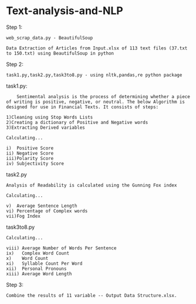 # Text-analysis-and-NLP
                                     
Step 1:

    web_scrap_data.py - BeautifulSoup

    Data Extraction of Articles from Input.xlsx of 113 text files (37.txt to 150.txt) using BeautifulSoup in python
    
    
    
Step 2:

    task1.py,task2.py,task3to8.py - using nltk,pandas,re python package

        
task1.py:
    
        Sentimental analysis is the process of determining whether a piece of writing is positive, negative, or neutral. The below Algorithm is designed for use in Financial Texts. It consists of steps:
        
    1)Cleaning using Stop Words Lists
    2)Creating a dictionary of Positive and Negative words
    3)Extracting Derived variables

    Calculating...

    i)  Positive Score
    ii) Negative Score
    iii)Polarity Score
    iv) Subjectivity Score

    
task2.py

    Analysis of Readability is calculated using the Gunning Fox index

    Calculating...
    
    v)  Average Sentence Length
    vi) Percentage of Complex words
    vii)Fog Index
    
    
task3to8.py

    Calculating...
    
    viii) Average Number of Words Per Sentence
    ix)   Complex Word Count
    x)    Word Count
    xi)   Syllable Count Per Word
    xii)  Personal Pronouns
    xiii) Average Word Length
        
Step 3:

    Combine the results of 11 variable -- Output Data Structure.xlsx.
